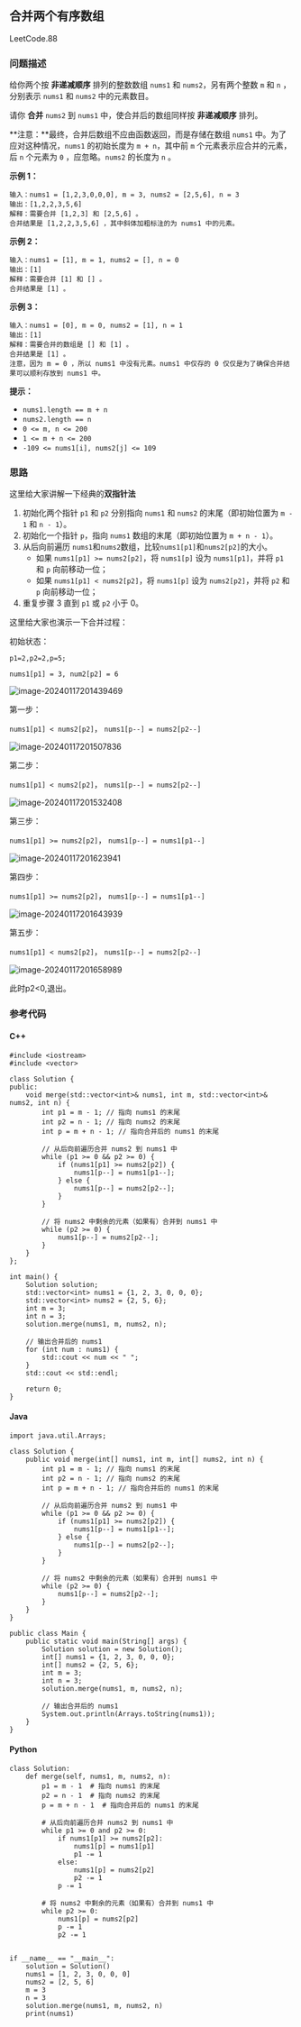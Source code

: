 ## 合并两个有序数组

LeetCode.88

### 问题描述

给你两个按 **非递减顺序** 排列的整数数组 `nums1` 和 `nums2`，另有两个整数 `m` 和 `n` ，分别表示 `nums1` 和 `nums2` 中的元素数目。

请你 **合并** `nums2` 到 `nums1` 中，使合并后的数组同样按 **非递减顺序** 排列。

**注意：**最终，合并后数组不应由函数返回，而是存储在数组 `nums1` 中。为了应对这种情况，`nums1` 的初始长度为 `m + n`，其中前 `m` 个元素表示应合并的元素，后 `n` 个元素为 `0` ，应忽略。`nums2` 的长度为 `n` 。

**示例 1：**

```
输入：nums1 = [1,2,3,0,0,0], m = 3, nums2 = [2,5,6], n = 3
输出：[1,2,2,3,5,6]
解释：需要合并 [1,2,3] 和 [2,5,6] 。
合并结果是 [1,2,2,3,5,6] ，其中斜体加粗标注的为 nums1 中的元素。
```

**示例 2：**

```
输入：nums1 = [1], m = 1, nums2 = [], n = 0
输出：[1]
解释：需要合并 [1] 和 [] 。
合并结果是 [1] 。
```

**示例 3：**

```
输入：nums1 = [0], m = 0, nums2 = [1], n = 1
输出：[1]
解释：需要合并的数组是 [] 和 [1] 。
合并结果是 [1] 。
注意，因为 m = 0 ，所以 nums1 中没有元素。nums1 中仅存的 0 仅仅是为了确保合并结果可以顺利存放到 nums1 中。
```

**提示：**

- `nums1.length == m + n`
- `nums2.length == n`
- `0 <= m, n <= 200`
- `1 <= m + n <= 200`
- `-109 <= nums1[i], nums2[j] <= 109`

### 思路

这里给大家讲解一下经典的**双指针法**

1. 初始化两个指针 `p1` 和 `p2` 分别指向 `nums1` 和 `nums2` 的末尾（即初始位置为 `m - 1` 和 `n - 1`）。
2. 初始化一个指针 `p`，指向 `nums1` 数组的末尾（即初始位置为 `m + n - 1`）。
3. 从后向前遍历 `nums1`和`nums2`数组，比较`nums1[p1]`和`nums2[p2]`的大小。
   - 如果 `nums1[p1] >= nums2[p2]`，将 `nums1[p]` 设为 `nums1[p1]`，并将 `p1` 和 `p` 向前移动一位；
   - 如果 `nums1[p1] < nums2[p2]`，将 `nums1[p]` 设为 `nums2[p2]`，并将 `p2` 和 `p` 向前移动一位；
4. 重复步骤 3 直到 `p1` 或 `p2` 小于 0。

这里给大家也演示一下合并过程：

初始状态：

`p1=2,p2=2,p=5;`

`nums1[p1] = 3, num2[p2] = 6`

![image-20240117201439469](https://raw.githubusercontent.com/aqjsp/Pictures/main/202401172014733.png)

第一步：

`nums1[p1] < nums2[p2]`， `nums1[p--] = nums2[p2--]`

![image-20240117201507836](https://raw.githubusercontent.com/aqjsp/Pictures/main/202401172015664.png)

第二步：

`nums1[p1] < nums2[p2]`， `nums1[p--] = nums2[p2--]`

![image-20240117201532408](https://raw.githubusercontent.com/aqjsp/Pictures/main/202401172015023.png)

第三步：

`nums1[p1] >= nums2[p2]`， `nums1[p--] = nums1[p1--]`

![image-20240117201623941](https://raw.githubusercontent.com/aqjsp/Pictures/main/202401172016350.png)

第四步：

`nums1[p1] >= nums2[p2]`， `nums1[p--] = nums1[p1--]`

![image-20240117201643939](https://raw.githubusercontent.com/aqjsp/Pictures/main/202401172016248.png)

第五步：

`nums1[p1] < nums2[p2]`， `nums1[p--] = nums2[p2--]`

![image-20240117201658989](https://raw.githubusercontent.com/aqjsp/Pictures/main/202401172017633.png)

此时p2<0,退出。

### 参考代码

#### C++

```
#include <iostream>
#include <vector>

class Solution {
public:
    void merge(std::vector<int>& nums1, int m, std::vector<int>& nums2, int n) {
        int p1 = m - 1; // 指向 nums1 的末尾
        int p2 = n - 1; // 指向 nums2 的末尾
        int p = m + n - 1; // 指向合并后的 nums1 的末尾

        // 从后向前遍历合并 nums2 到 nums1 中
        while (p1 >= 0 && p2 >= 0) {
            if (nums1[p1] >= nums2[p2]) {
                nums1[p--] = nums1[p1--];
            } else {
                nums1[p--] = nums2[p2--];
            }
        }

        // 将 nums2 中剩余的元素（如果有）合并到 nums1 中
        while (p2 >= 0) {
            nums1[p--] = nums2[p2--];
        }
    }
};

int main() {
    Solution solution;
    std::vector<int> nums1 = {1, 2, 3, 0, 0, 0};
    std::vector<int> nums2 = {2, 5, 6};
    int m = 3;
    int n = 3;
    solution.merge(nums1, m, nums2, n);

    // 输出合并后的 nums1
    for (int num : nums1) {
        std::cout << num << " ";
    }
    std::cout << std::endl;

    return 0;
}
```

#### Java

```
import java.util.Arrays;

class Solution {
    public void merge(int[] nums1, int m, int[] nums2, int n) {
        int p1 = m - 1; // 指向 nums1 的末尾
        int p2 = n - 1; // 指向 nums2 的末尾
        int p = m + n - 1; // 指向合并后的 nums1 的末尾

        // 从后向前遍历合并 nums2 到 nums1 中
        while (p1 >= 0 && p2 >= 0) {
            if (nums1[p1] >= nums2[p2]) {
                nums1[p--] = nums1[p1--];
            } else {
                nums1[p--] = nums2[p2--];
            }
        }

        // 将 nums2 中剩余的元素（如果有）合并到 nums1 中
        while (p2 >= 0) {
            nums1[p--] = nums2[p2--];
        }
    }
}

public class Main {
    public static void main(String[] args) {
        Solution solution = new Solution();
        int[] nums1 = {1, 2, 3, 0, 0, 0};
        int[] nums2 = {2, 5, 6};
        int m = 3;
        int n = 3;
        solution.merge(nums1, m, nums2, n);

        // 输出合并后的 nums1
        System.out.println(Arrays.toString(nums1));
    }
}
```

#### Python

```
class Solution:
    def merge(self, nums1, m, nums2, n):
        p1 = m - 1  # 指向 nums1 的末尾
        p2 = n - 1  # 指向 nums2 的末尾
        p = m + n - 1  # 指向合并后的 nums1 的末尾

        # 从后向前遍历合并 nums2 到 nums1 中
        while p1 >= 0 and p2 >= 0:
            if nums1[p1] >= nums2[p2]:
                nums1[p] = nums1[p1]
                p1 -= 1
            else:
                nums1[p] = nums2[p2]
                p2 -= 1
            p -= 1

        # 将 nums2 中剩余的元素（如果有）合并到 nums1 中
        while p2 >= 0:
            nums1[p] = nums2[p2]
            p -= 1
            p2 -= 1


if __name__ == "__main__":
    solution = Solution()
    nums1 = [1, 2, 3, 0, 0, 0]
    nums2 = [2, 5, 6]
    m = 3
    n = 3
    solution.merge(nums1, m, nums2, n)
    print(nums1)
```

